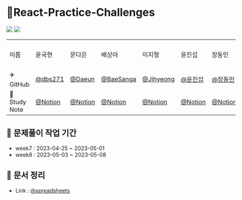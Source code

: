 


# 🐳React-Practice-Challenges

<img src="https://img.shields.io/badge/react-61DAFB?style=flat&logo=React&logoColor=white"> <img src="https://img.shields.io/badge/JavaScript-F7DF1E?style=flat&logo=JavaScript&logoColor=white" />
<table style="margin-left: auto; margin-right: auto; width: 600px; height: 200px;">
            <tr>
                <td>이름</td>
                <td>윤국현</td>
                <td>문다은</td>
                <td>배상아</td>
                <td>이지형</td>
                <td>윤진섭</td>
                <td>장동민</td>
                <td>이유경</td>
                <td>정지현</td>
            </tr>
            <tr>
                <td>✈️GitHub</td>
                <td><a href="https://github.com/dbs271">@dbs271</a></td>
                <td><a href="https://github.com/xxnewnewxx">@Daeun</a></td>
                <td><a href="https://github.com/BaeSanga">@BaeSanga</a></td>
                <td><a href="https://github.com/Jihyeong00">@Jihyeong</a></td>
                <td><a href="https://github.com/alejandroYoon/jsStudy/tree/programers">@윤진섭</td>
                <td><a href="https://github.com/hidongmin37">@장동민</a></td>
                <td><a href="https://github.com/uniend">@이유경</a></td>
                <td><a></a></td>
            </tr>
            <tr>
                <td>📝Study Note</td>
                <td><a href="https://shrouded-neon-e05.notion.site/ab1f78955df44ea9b79d254e6ee9fe98?v=9a733b3d9adb49b69e76818ff0c90506">@Notion</a></td>
                <td><a href="https://maze-wallflower-d59.notion.site/8b45ef27373a42558ab3c79aa1f39fce?v=5b3d1c6be3354eca805a135aadb9905c">@Notion</a></td>
                <td><a href="https://aback-handball-041.notion.site/821e92919f6f4051bbd56744da1d841d?v=a0da0b6bf4824bb1b37e04d607d1171c">@Notion</a></td>
                <td><a href="https://lyrical-buffet-fad.notion.site/2fc13841555b4646a279baabc08ef780">@Notion</a></td>
                <td><a href="https://datadog.notion.site/Javascript-Korea-e0aa0ad2c50d4df995025a07eb8ae9c3">@Notion</a></td>
                <td><a href="https://www.notion.so/hidongmin37/JANG-Dong-Min-s-Notion-01ea58d98c1e4785ac4515b33c316604">@Notion</a></td>
                <td><a href="https://www.notion.so/general-66ea43f29ab049edb8b12412fc161dab">@Notion</a></td>
                <td><a></a></td>
            </tr>
  </table>

## :book: 문제풀이 작업 기간
- week7 : 2023-04-25 ~ 2023-05-01
- week8 : 2023-05-03 ~ 2023-05-08

## 📓 문서 정리
- Link : <a href='https://docs.google.com/spreadsheets/d/1KrJBb2hGQo77Jp_2miFTVQRx6FoHshBRqOeN0p6POOM/edit#gid=643095729'>@spreadsheets</a>
